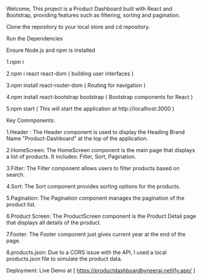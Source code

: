 Welcome, This project is a Product Dashboard built with React and Bootstrap, providing features such as filtering, sorting and pagination.

Clone the repository to your local store and cd repository.

Run the Dependencies

Ensure Node.js and npm is installed

1.npm i

2.npm i react react-dom ( building user interfaces )

3.npm install react-router-dom ( Routing for navigation )

4.npm install react-bootstrap bootstrap ( Bootstrap components for React )

5.npm start ( This will start the application at http://localhost:3000 )


Key Commponents:

1.Header : The Header component is used to display the Heading Brand Name "Product-Dashboard" at the top of the application.

2.HomeScreen: The HomeScreen component is the main page that displays a list of products. It includes: Filter, Sort, Pagination.

3.Filter: The Filter component allows users to filter products based on search.

4.Sort: The Sort component provides sorting options for the products.

5.Pagination: The Pagination component manages the pagination of the product list.

6.Product Screen: The ProductScreen component is the Product Detail page that displays all details of the product.

7.Footer: The Footer component just gives current year at the end of the page.

8.products.json: Due to a CORS issue with the API, I used a local products.json file to simulate the product data.

Deployment: Live Demo at [ https://productdashboardbyneeraj.netlify.app/ ]
